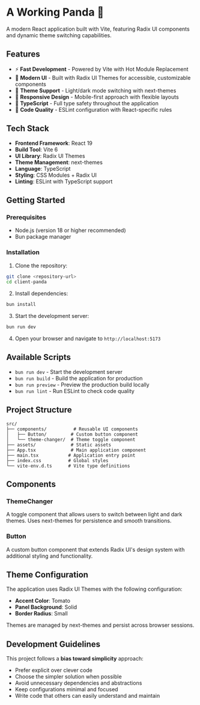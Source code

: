 # A Working Panda 🐼

A modern React application built with Vite, featuring Radix UI components and dynamic theme switching capabilities.

## Features

- ⚡ **Fast Development** - Powered by Vite with Hot Module Replacement
- 🎨 **Modern UI** - Built with Radix UI Themes for accessible, customizable components
- 🌙 **Theme Support** - Light/dark mode switching with next-themes
- 📱 **Responsive Design** - Mobile-first approach with flexible layouts
- 🔧 **TypeScript** - Full type safety throughout the application
- 🧹 **Code Quality** - ESLint configuration with React-specific rules

## Tech Stack

- **Frontend Framework**: React 19
- **Build Tool**: Vite 6
- **UI Library**: Radix UI Themes
- **Theme Management**: next-themes
- **Language**: TypeScript
- **Styling**: CSS Modules + Radix UI
- **Linting**: ESLint with TypeScript support

## Getting Started

### Prerequisites

- Node.js (version 18 or higher recommended)
- Bun package manager

### Installation

1. Clone the repository:
```bash
git clone <repository-url>
cd client-panda
```

2. Install dependencies:
```bash
bun install
```

3. Start the development server:
```bash
bun run dev
```

4. Open your browser and navigate to `http://localhost:5173`

## Available Scripts

- `bun run dev` - Start the development server
- `bun run build` - Build the application for production
- `bun run preview` - Preview the production build locally
- `bun run lint` - Run ESLint to check code quality

## Project Structure

```
src/
├── components/          # Reusable UI components
│   ├── Button/         # Custom button component
│   └── theme-changer/  # Theme toggle component
├── assets/             # Static assets
├── App.tsx             # Main application component
├── main.tsx           # Application entry point
├── index.css          # Global styles
└── vite-env.d.ts      # Vite type definitions
```

## Components

### ThemeChanger
A toggle component that allows users to switch between light and dark themes. Uses next-themes for persistence and smooth transitions.

### Button
A custom button component that extends Radix UI's design system with additional styling and functionality.

## Theme Configuration

The application uses Radix UI Themes with the following configuration:
- **Accent Color**: Tomato
- **Panel Background**: Solid
- **Border Radius**: Small

Themes are managed by next-themes and persist across browser sessions.

## Development Guidelines

This project follows a **bias toward simplicity** approach:

- Prefer explicit over clever code
- Choose the simpler solution when possible
- Avoid unnecessary dependencies and abstractions
- Keep configurations minimal and focused
- Write code that others can easily understand and maintain


